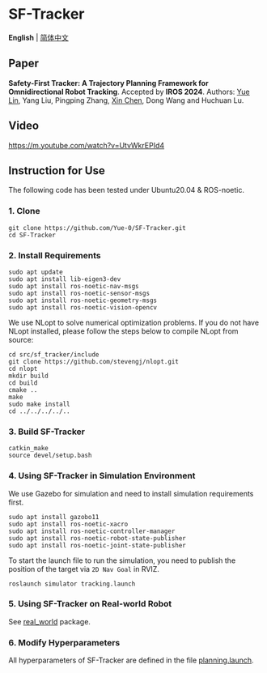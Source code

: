 # SF-Tracker

__English__ | [简体中文](README_cn.md)

## Paper

__Safety-First Tracker: A Trajectory Planning Framework for Omnidirectional Robot Tracking__. 
Accepted by __IROS 2024__.
Authors: [Yue Lin](https://github.com/Yue-0), Yang Liu, Pingping Zhang, [Xin Chen](https://github.com/chenxin-dlut), Dong Wang and Huchuan Lu.

## Video

https://m.youtube.com/watch?v=UtvWkrEPId4

## Instruction for Use

The following code has been tested under Ubuntu20.04 & ROS-noetic.

### 1. Clone

```shell
git clone https://github.com/Yue-0/SF-Tracker.git
cd SF-Tracker
```

### 2. Install Requirements

```shell
sudo apt update
sudo apt install lib-eigen3-dev
sudo apt install ros-noetic-nav-msgs
sudo apt install ros-noetic-sensor-msgs
sudo apt install ros-noetic-geometry-msgs
sudo apt install ros-noetic-vision-opencv
```

We use NLopt to solve numerical optimization problems. If you do not have NLopt installed, please follow the steps below to compile NLopt from source:

```shell
cd src/sf_tracker/include
git clone https://github.com/stevengj/nlopt.git
cd nlopt
mkdir build
cd build
cmake ..
make
sudo make install
cd ../../../../..
```

### 3. Build SF-Tracker

```shell
catkin_make
source devel/setup.bash
```

### 4. Using SF-Tracker in Simulation Environment

We use Gazebo for simulation and need to install simulation requirements first.

```shell
sudo apt install gazobo11
sudo apt install ros-noetic-xacro
sudo apt install ros-noetic-controller-manager
sudo apt install ros-noetic-robot-state-publisher
sudo apt install ros-noetic-joint-state-publisher
```

To start the launch file to run the simulation, you need to publish the position of the target via `2D Nav Goal` in RVIZ.

```shell
roslaunch simulator tracking.launch
```

### 5. Using SF-Tracker on Real-world Robot

See [real_world](src/real_world/README.md) package.

### 6. Modify Hyperparameters

All hyperparameters of SF-Tracker are defined in the file [planning.launch](src/sf_tracker/launch/planning.launch).
